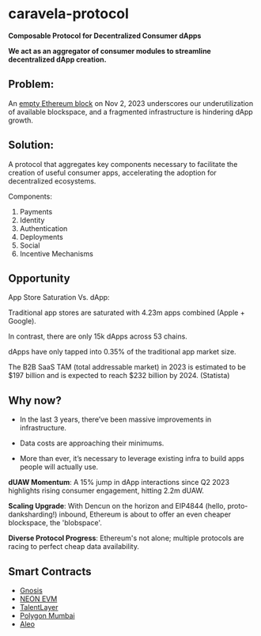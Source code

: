 # caravela-protocol

**Composable Protocol for Decentralized Consumer dApps**

**We act as an aggregator of consumer modules to streamline decentralized dApp creation.**



## Problem:
An [empty Ethereum block](https://etherscan.io/block/18482360) on Nov 2, 2023 underscores our underutilization of available blockspace, and a fragmented infrastructure is hindering dApp growth.



## Solution:  
A protocol that aggregates key components necessary to facilitate the creation of useful consumer apps, accelerating the adoption for decentralized ecosystems.  


Components: 
1. Payments
2. Identity
3. Authentication
4. Deployments
5. Social
6. Incentive Mechanisms


## Opportunity

App Store Saturation Vs. dApp: 

Traditional app stores are saturated with 4.23m apps combined (Apple + Google). 

In contrast, there are only 15k dApps across 53 chains. 

dApps have only tapped into 0.35% of the traditional app market size.

The B2B SaaS TAM (total addressable market) in 2023 is estimated to be $197 billion and is expected to reach $232 billion by 2024. (Statista)



## Why now?

- In the last 3 years, there’ve been massive improvements in infrastructure.

- Data costs are approaching their minimums.

- More than ever, it’s necessary to leverage existing infra to build apps people will actually use. 

**dUAW Momentum**: A 15% jump in dApp interactions since Q2 2023 highlights rising consumer engagement, hitting 2.2m dUAW.

**Scaling Upgrade**: With Dencun on the horizon and EIP4844 (hello, proto-danksharding!) inbound, Ethereum is about to offer an even cheaper blockspace, the 'blobspace'. 

**Diverse Protocol Progress**: Ethereum's not alone; multiple protocols are racing to perfect cheap data availability. 


## Smart Contracts 

* [Gnosis](https://gnosis-chiado.blockscout.com/address/0x0F523E4E155479837A10dd479431Fb2348D5320D?tab=contract )
* [NEON EVM](https://devnet.neonscan.org/address/0x9f1fca06405619692fa941b351d42342df496a26)
* [TalentLayer](https://mumbai.polygonscan.com/tx/0x7e50febf308c86e05b97aa502c59d63eb6b77e83fa276e909280afff8ffc79ee#eventlog )
* [Polygon Mumbai](https://mumbai.polygonscan.com/address/0xb39ac9aa058fa5cd35d5bad321c291caf8122e3a )
* [Aleo](https://explorer.hamp.app/transaction?id=at1lnwvx2leaypxpwjk2eq23sty4lt0pg8rgtkd20cha7ekma3ulv8qqz5dw0 )

